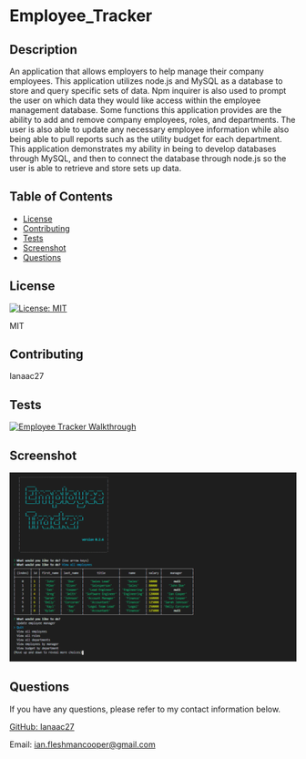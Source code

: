 # Employee_Tracker

## Description

An application that allows employers to help manage their company employees. This application utilizes node.js and MySQL as a database to store and query specific sets of data. Npm inquirer is also used to prompt the user on which data they would like access within the employee management database. Some functions this application provides are the ability to add and remove company employees, roles, and departments. The user is also able to update any necessary employee information while also being able to pull reports such as the utility budget for each department. This application demonstrates my ability in being to develop databases through MySQL, and then to connect the database through node.js so the user is able to retrieve and store sets up data.

## Table of Contents

* [License](#license)
* [Contributing](#contributing)
* [Tests](#tests)
* [Screenshot](#screenshot)
* [Questions](#questions)

## License

[![License: MIT](https://img.shields.io/badge/License-MIT-yellow.svg)](https://opensource.org/licenses/MIT)

MIT

## Contributing

Ianaac27

## Tests

[![Employee Tracker Walkthrough](output/assets/walkthrough_screenshot.PNG)](https://drive.google.com/file/d/1Fldk6dKDJxZUS4lZ9z5f2ix2ypP03kpN/view)

## Screenshot

![Employee Tracker](assets/screenshot.PNG)

## Questions

If you have any questions, please refer to my contact information below.

[GitHub: Ianaac27](https://www.github.com/Ianaac27)

Email: ian.fleshmancooper@gmail.com
